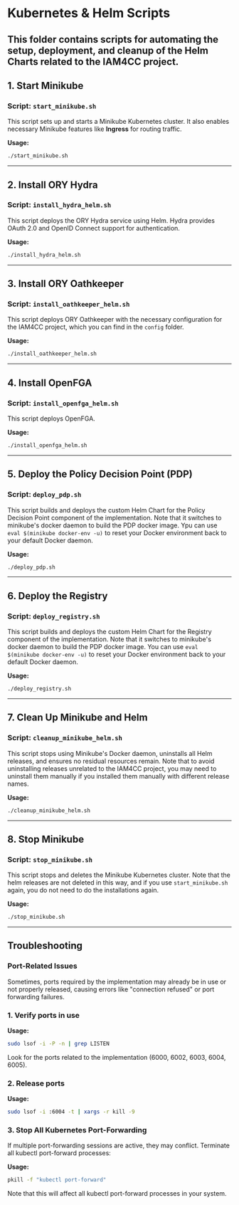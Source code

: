 # **Kubernetes & Helm Scripts**

This folder contains scripts for automating the setup, deployment, and cleanup of the Helm Charts related to the IAM4CC project. 
---

## **1. Start Minikube**

### Script: `start_minikube.sh`

This script sets up and starts a Minikube Kubernetes cluster. It also enables necessary Minikube features like **Ingress** for routing traffic.

**Usage:**
```bash
./start_minikube.sh
```

---

## **2. Install ORY Hydra**

### Script: `install_hydra_helm.sh`

This script deploys the ORY Hydra service using Helm. Hydra provides OAuth 2.0 and OpenID Connect support for authentication.

**Usage:**
```bash
./install_hydra_helm.sh
```

---

## **3. Install ORY Oathkeeper**

### Script: `install_oathkeeper_helm.sh`

This script deploys ORY Oathkeeper with the necessary configuration for the IAM4CC project, which you can find in the `config` folder.

**Usage:**
```bash
./install_oathkeeper_helm.sh
```

---

## **4. Install OpenFGA**

### Script: `install_openfga_helm.sh`

This script deploys OpenFGA.

**Usage:**
```bash
./install_openfga_helm.sh
```

---

## **5. Deploy the Policy Decision Point (PDP)**

### Script: `deploy_pdp.sh`

This script builds and deploys the custom Helm Chart for the Policy Decision Point component of the implementation. Note that it switches to minikube's docker daemon to build the PDP docker image. Ypu can use `eval $(minikube docker-env -u)` to reset your Docker environment back to your default Docker daemon.

**Usage:**
```bash
./deploy_pdp.sh
```

---

## **6. Deploy the Registry**

### Script: `deploy_registry.sh`

This script builds and deploys the custom Helm Chart for the Registry component of the implementation. Note that it switches to minikube's docker daemon to build the PDP docker image. You can use `eval $(minikube docker-env -u)` to reset your Docker environment back to your default Docker daemon.

**Usage:**
```bash
./deploy_registry.sh
```

---

## **7. Clean Up Minikube and Helm**

### Script: `cleanup_minikube_helm.sh`

This script stops using Minikube's Docker daemon, uninstalls all Helm releases, and ensures no residual resources remain. Note that to avoid uninstalling releases unrelated to the IAM4CC project, you may need to uninstall them manually if you installed them manually with different release names.

**Usage:**
```bash
./cleanup_minikube_helm.sh
```

---

## **8. Stop Minikube**

### Script: `stop_minikube.sh`

This script stops and deletes the Minikube Kubernetes cluster. Note that the helm releases are not deleted in this way, and if you use `start_minikube.sh` again, you do not need to do the installations again.

**Usage:**
```bash
./stop_minikube.sh
```

--- 

## Troubleshooting

### Port-Related Issues

Sometimes, ports required by the implementation may already be in use or not properly released, causing errors like "connection refused" or port forwarding failures. 

### 1. Verify ports in use

**Usage:**
```bash
sudo lsof -i -P -n | grep LISTEN
```

Look for the ports related to the implementation (6000, 6002, 6003, 6004, 6005).

### 2. Release ports

**Usage:**
```bash
sudo lsof -i :6004 -t | xargs -r kill -9
```

### 3. Stop All Kubernetes Port-Forwarding

If multiple port-forwarding sessions are active, they may conflict. Terminate all kubectl port-forward processes:

**Usage:**
```bash
pkill -f "kubectl port-forward"
```

Note that this will affect all kubectl port-forward processes in your system.
